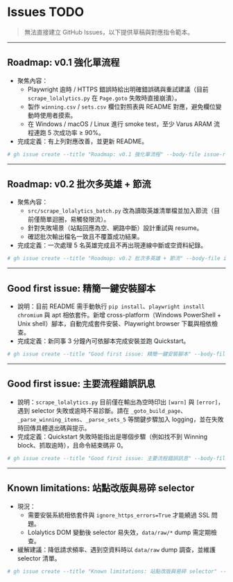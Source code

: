 # Issues TODO

> 無法直接建立 GitHub Issues，以下提供草稿與對應指令範本。

---

## Roadmap: v0.1 強化單流程

- 聚焦內容：
  - Playwright 逾時 / HTTPS 錯誤時給出明確錯誤碼與重試建議（目前 `scrape_lolalytics.py` 在 `Page.goto` 失敗時直接崩潰）。
  - 製作 `winning.csv` / `sets.csv` 欄位對照表與 README 對應，避免欄位變動時使用者摸索。
  - 在 Windows / macOS / Linux 進行 smoke test，至少 Varus ARAM 流程連跑 5 次成功率 ≥ 90%。
- 完成定義：有上列對應改善，並更新 README。

```bash
# gh issue create --title "Roadmap: v0.1 強化單流程" --body-file issue-roadmap-v0.1.md --label roadmap
```

---

## Roadmap: v0.2 批次多英雄 + 節流

- 聚焦內容：
  - `src/scrape_lolalytics_batch.py` 改為讀取英雄清單檔並加入節流（目前僅簡單迴圈，易觸發限流）。
  - 針對失敗場景（站點回應為空、網路中斷）設計重試與 resume。
  - 確認批次輸出檔名一致且不覆蓋成功結果。
- 完成定義：一次處理 5 名英雄完成且不再出現連線中斷或空資料紀錄。

```bash
# gh issue create --title "Roadmap: v0.2 批次多英雄 + 節流" --body-file issue-roadmap-v0.2.md --label roadmap
```

---

## Good first issue: 精簡一鍵安裝腳本

- 說明：目前 README 需手動執行 `pip install`、`playwright install chromium` 與 apt 相依套件。新增 cross-platform（Windows PowerShell + Unix shell）腳本，自動完成套件安裝、Playwright browser 下載與相依檢查。
- 完成定義：新同事 3 分鐘內可依腳本完成安裝並跑 Quickstart。

```bash
# gh issue create --title "Good first issue: 精簡一鍵安裝腳本" --body-file issue-good-first-setup.md --label "good first issue"
```

---

## Good first issue: 主要流程錯誤訊息

- 說明：`scrape_lolalytics.py` 目前僅在輸出為空時印出 `[warn]` 與 `[error]`，遇到 selector 失敗或逾時不易診斷。請在 `_goto_build_page`、`_parse_winning_items`、`_parse_sets_5` 等關鍵步驟加入 logging，並在失敗時回傳具體退出碼與提示。
- 完成定義：Quickstart 失敗時能指出是哪個步驟（例如找不到 Winning block、抓取逾時），且命令結束碼非 0。

```bash
# gh issue create --title "Good first issue: 主要流程錯誤訊息" --body-file issue-good-first-logging.md --label "good first issue"
```

---

## Known limitations: 站點改版與易碎 selector

- 現況：
  - 需要安裝系統相依套件與 `ignore_https_errors=True` 才能繞過 SSL 問題。
  - Lolalytics DOM 變動後 selector 易失效，`data/raw/*` dump 需定期檢查。
- 緩解建議：降低請求頻率、遇到空資料時以 `data/raw` dump 調查，並維護 selector 清單。

```bash
# gh issue create --title "Known limitations: 站點改版與易碎 selector" --body-file issue-known-limitations.md --label "known issue"
```

